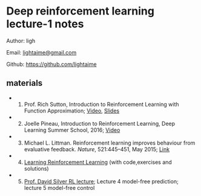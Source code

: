 # Deep reinforcement learning lecture-1 notes
Author: ligh

Email: lightaime@gmail.com

Github: https://github.com/lightaime
## materials
* 1. Prof. Rich Sutton, Introduction to Reinforcement Learning with Function Approximation; [Video](https://www.youtube.com/watch?v=Fsh1qMTg1xI), [Slides](http://media.nips.cc/Conferences/2015/tutorialslides/SuttonIntroRL-nips-2015-tutorial.pdf)
* 2. Joelle Pineau, Introduction to Reinforcement Learning, Deep Learning Summer School, 2016; [Video](http://videolectures.net/deeplearning2016_pineau_reinforcement_learning/)
* 3.  Michael L. Littman. Reinforcement learning improves behaviour from evaluative feedback. *Nature*, 521:445–451, May 2015;  [Link](http://www.nature.com/nature/journal/v521/n7553/full/nature14540.html)
* 4. [Learning Reinforcement Learning](http://www.wildml.com/2016/10/learning-reinforcement-learning/) (with code,exercises and solutions)
* 5. [Prof. David Silver RL lecture](http://www0.cs.ucl.ac.uk/staff/d.silver/web/Teaching.html); Lecture 4 model-free prediction; lecture 5 model-free control
